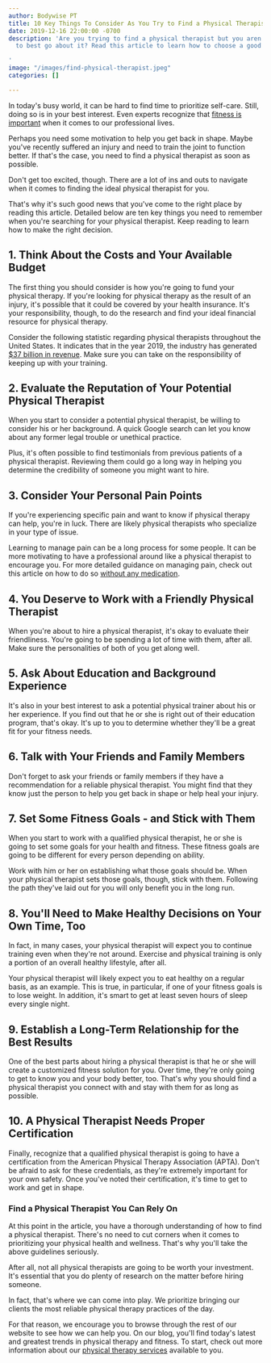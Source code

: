 ```yaml
---
author: Bodywise PT
title: 10 Key Things To Consider As You Try to Find a Physical Therapist
date: 2019-12-16 22:00:00 -0700
description: 'Are you trying to find a physical therapist but you aren''t sure how
  to best go about it? Read this article to learn how to choose a good PT.

'
image: "/images/find-physical-therapist.jpeg"
categories: []

---
```

In today's busy world, it can be hard to find time to prioritize self-care. Still, doing so is in your best interest. Even experts recognize that [fitness is important](https://www.forbes.com/sites/pauleannareid/2019/11/04/fitness-is-important-to-our-health-but-its-critical-for-your-business-this-founder-explains-why/#3d61ab623874) when it comes to our professional lives. 

Perhaps you need some motivation to help you get back in shape. Maybe you've recently suffered an injury and need to train the joint to function better. If that's the case, you need to find a physical therapist as soon as possible. 

Don't get too excited, though. There are a lot of ins and outs to navigate when it comes to finding the ideal physical therapist for you. 

That's why it's such good news that you've come to the right place by reading this article. Detailed below are ten key things you need to remember when you're searching for your physical therapist. Keep reading to learn how to make the right decision. 

## 1. Think About the Costs and Your Available Budget

The first thing you should consider is how you're going to fund your physical therapy. If you're looking for physical therapy as the result of an injury, it's possible that it could be covered by your health insurance. It's your responsibility, though, to do the research and find your ideal financial resource for physical therapy. 

Consider the following statistic regarding physical therapists throughout the United States. It indicates that in the year 2019, the industry has generated [$37 billion in revenue](https://www.ibisworld.com/united-states/market-research-reports/physical-therapists-industry/). Make sure you can take on the responsibility of keeping up with your training. 

## 2. Evaluate the Reputation of Your Potential Physical Therapist

When you start to consider a potential physical therapist, be willing to consider his or her background. A quick Google search can let you know about any former legal trouble or unethical practice. 

Plus, it's often possible to find testimonials from previous patients of a physical therapist. Reviewing them could go a long way in helping you determine the credibility of someone you might want to hire. 

## 3. Consider Your Personal Pain Points

If you're experiencing specific pain and want to know if physical therapy can help, you're in luck. There are likely physical therapists who specialize in your type of issue. 

Learning to manage pain can be a long process for some people. It can be more motivating to have a professional around like a physical therapist to encourage you. For more detailed guidance on managing pain, check out this article on how to do so [without any medication](https://bodywisept.com/the-medication-free-way-to-deal-with-pain/). 

## 4. You Deserve to Work with a Friendly Physical Therapist

When you're about to hire a physical therapist, it's okay to evaluate their friendliness. You're going to be spending a lot of time with them, after all. Make sure the personalities of both of you get along well. 

## 5. Ask About Education and Background Experience

It's also in your best interest to ask a potential physical trainer about his or her experience. If you find out that he or she is right out of their education program, that's okay. It's up to you to determine whether they'll be a great fit for your fitness needs. 

## 6. Talk with Your Friends and Family Members

Don't forget to ask your friends or family members if they have a recommendation for a reliable physical therapist. You might find that they know just the person to help you get back in shape or help heal your injury. 

## 7. Set Some Fitness Goals - and Stick with Them

When you start to work with a qualified physical therapist, he or she is going to set some goals for your health and fitness. These fitness goals are going to be different for every person depending on ability.

Work with him or her on establishing what those goals should be. When your physical therapist sets those goals, though, stick with them. Following the path they've laid out for you will only benefit you in the long run.

## 8. You'll Need to Make Healthy Decisions on Your Own Time, Too

In fact, in many cases, your physical therapist will expect you to continue training even when they're not around. Exercise and physical training is only a portion of an overall healthy lifestyle, after all. 

Your physical therapist will likely expect you to eat healthy on a regular basis, as an example. This is true, in particular, if one of your fitness goals is to lose weight. In addition, it's smart to get at least seven hours of sleep every single night. 

## 9. Establish a Long-Term Relationship for the Best Results

One of the best parts about hiring a physical therapist is that he or she will create a customized fitness solution for you. Over time, they're only going to get to know you and your body better, too. That's why you should find a physical therapist you connect with and stay with them for as long as possible. 

## 10. A Physical Therapist Needs Proper Certification

Finally, recognize that a qualified physical therapist is going to have a certification from the American Physical Therapy Association (APTA). Don't be afraid to ask for these credentials, as they're extremely important for your own safety. Once you've noted their certification, it's time to get to work and get in shape. 

### Find a Physical Therapist You Can Rely On

At this point in the article, you have a thorough understanding of how to find a physical therapist. There's no need to cut corners when it comes to prioritizing your physical health and wellness. That's why you'll take the above guidelines seriously. 

After all, not all physical therapists are going to be worth your investment. It's essential that you do plenty of research on the matter before hiring someone. 

In fact, that's where we can come into play. We prioritize bringing our clients the most reliable physical therapy practices of the day.

For that reason, we encourage you to browse through the rest of our website to see how we can help you. On our blog, you'll find today's latest and greatest trends in physical therapy and fitness. To start, check out more information about our [physical therapy services](https://bodywisept.com/#) available to you.